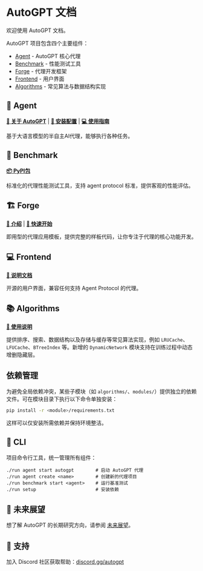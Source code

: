 # AutoGPT 文档

欢迎使用 AutoGPT 文档。

AutoGPT 项目包含四个主要组件：

* [Agent](#agent) - AutoGPT 核心代理
* [Benchmark](#benchmark) - 性能测试工具
* [Forge](#forge) - 代理开发框架
* [Frontend](#frontend) - 用户界面
* [Algorithms](#algorithms) - 常见算法与数据结构实现

## 🤖 Agent

**[📖 关于 AutoGPT](AutoGPT/index.md)** | **[🔧 安装配置](AutoGPT/setup/index.md)** | **[💻 使用指南](AutoGPT/usage.md)**

基于大语言模型的半自主AI代理，能够执行各种任务。

## 🎯 Benchmark

**[📦 PyPI包](https://pypi.org/project/agbenchmark/)**

标准化的代理性能测试工具，支持 agent protocol 标准，提供客观的性能评估。

## 🏗️ Forge

**[📖 介绍](forge/get-started.md)** | **[🚀 快速开始](../QUICKSTART.md)**

即用型的代理应用模板，提供完整的样板代码，让你专注于代理的核心功能开发。

## 💻 Frontend

**[📘 说明文档](../frontend/README.md)**

开源的用户界面，兼容任何支持 Agent Protocol 的代理。

## 📚 Algorithms

**[📘 使用说明](../algorithms/README.md)**

提供排序、搜索、数据结构以及存储与缓存等常见算法实现，例如 `LRUCache`、`LFUCache`、`BTreeIndex` 等。新增的 `DynamicNetwork` 模块支持在训练过程中动态增删隐藏层。

## 依赖管理

为避免全局依赖冲突，某些子模块（如 `algorithms/`、`modules/`）提供独立的依赖文件。可在模块目录下执行以下命令单独安装：

```bash
pip install -r <module>/requirements.txt
```

这样可以仅安装所需依赖并保持环境整洁。

## 🔧 CLI

项目命令行工具，统一管理所有组件：

```shell
./run agent start autogpt        # 启动 AutoGPT 代理
./run agent create <name>        # 创建新的代理项目
./run benchmark start <agent>    # 运行基准测试
./run setup                      # 安装依赖
```

## 🌅 未来展望

想了解 AutoGPT 的长期研究方向，请参阅 [未来展望](agi_vision_cn.md)。

## 💬 支持

加入 Discord 社区获取帮助：[discord.gg/autogpt](https://discord.gg/autogpt)
